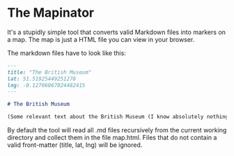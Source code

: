 # The Mapinator

It's a stupidly simple tool that converts valid Markdown files into markers on a
map. The map is just a HTML file you can view in your browser.

The markdown files have to look like this:

``` md
---
title: "The British Museum"
lat: 51.51925449251278
lng: -0.12706067024482415
---

# The British Museum

(Some relevant text about the British Museum (I know absolutely nothing about it))
```

By default the tool will read all .md files recursively from the current working
directory and collect them in the file map.html. Files that do not contain a
valid front-matter (title, lat, lng) will be ignored.
